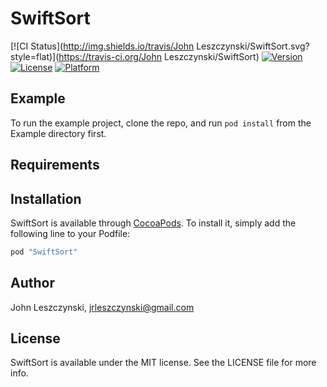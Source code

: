 # SwiftSort

[![CI Status](http://img.shields.io/travis/John Leszczynski/SwiftSort.svg?style=flat)](https://travis-ci.org/John Leszczynski/SwiftSort)
[![Version](https://img.shields.io/cocoapods/v/SwiftSort.svg?style=flat)](http://cocoapods.org/pods/SwiftSort)
[![License](https://img.shields.io/cocoapods/l/SwiftSort.svg?style=flat)](http://cocoapods.org/pods/SwiftSort)
[![Platform](https://img.shields.io/cocoapods/p/SwiftSort.svg?style=flat)](http://cocoapods.org/pods/SwiftSort)

## Example

To run the example project, clone the repo, and run `pod install` from the Example directory first.

## Requirements

## Installation

SwiftSort is available through [CocoaPods](http://cocoapods.org). To install
it, simply add the following line to your Podfile:

```ruby
pod "SwiftSort"
```

## Author

John Leszczynski, jrleszczynski@gmail.com

## License

SwiftSort is available under the MIT license. See the LICENSE file for more info.
